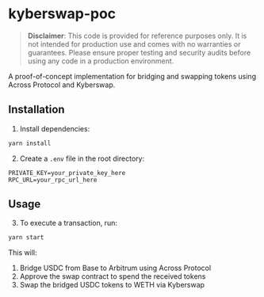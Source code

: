 # kyberswap-poc

> **Disclaimer**: This code is provided for reference purposes only. It is not intended for production use and comes with no warranties or guarantees. Please ensure proper testing and security audits before using any code in a production environment.

A proof-of-concept implementation for bridging and swapping tokens using Across Protocol and Kyberswap.

## Installation

1. Install dependencies:

```bash
yarn install
```

2. Create a `.env` file in the root directory:

```env
PRIVATE_KEY=your_private_key_here
RPC_URL=your_rpc_url_here
```

## Usage

3. To execute a transaction, run:

```bash
yarn start
```

This will:
1. Bridge USDC from Base to Arbitrum using Across Protocol
2. Approve the swap contract to spend the received tokens
3. Swap the bridged USDC tokens to WETH via Kyberswap
